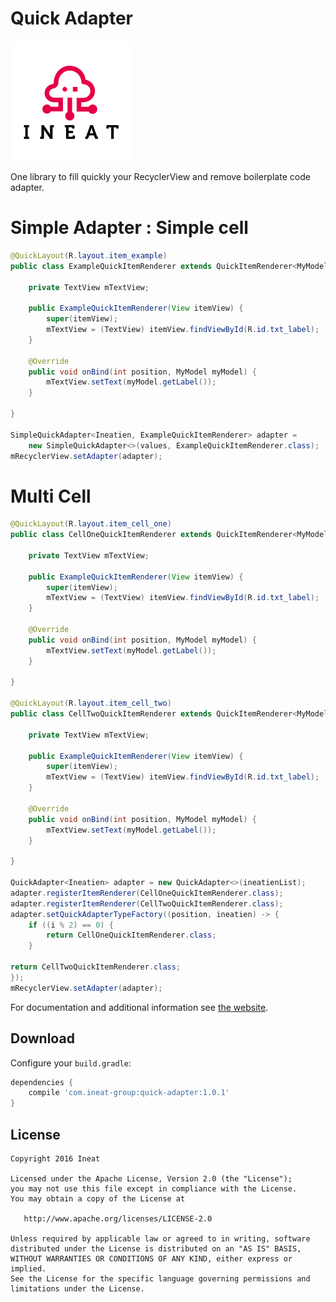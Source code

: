 Quick Adapter
============

[![Logo](website/logo_ineat_small.png)][1]

One library to fill quickly your RecyclerView and remove boilerplate code adapter.

# Simple Adapter : Simple cell

```java
@QuickLayout(R.layout.item_example)
public class ExampleQuickItemRenderer extends QuickItemRenderer<MyModel> {

    private TextView mTextView;

    public ExampleQuickItemRenderer(View itemView) {
        super(itemView);
        mTextView = (TextView) itemView.findViewById(R.id.txt_label);
    }

    @Override
    public void onBind(int position, MyModel myModel) {
        mTextView.setText(myModel.getLabel());
    }

}

SimpleQuickAdapter<Ineatien, ExampleQuickItemRenderer> adapter =
    new SimpleQuickAdapter<>(values, ExampleQuickItemRenderer.class);
mRecyclerView.setAdapter(adapter);

```

# Multi Cell

```java
@QuickLayout(R.layout.item_cell_one)
public class CellOneQuickItemRenderer extends QuickItemRenderer<MyModel> {

    private TextView mTextView;

    public ExampleQuickItemRenderer(View itemView) {
        super(itemView);
        mTextView = (TextView) itemView.findViewById(R.id.txt_label);
    }

    @Override
    public void onBind(int position, MyModel myModel) {
        mTextView.setText(myModel.getLabel());
    }

}

@QuickLayout(R.layout.item_cell_two)
public class CellTwoQuickItemRenderer extends QuickItemRenderer<MyModel> {

    private TextView mTextView;

    public ExampleQuickItemRenderer(View itemView) {
        super(itemView);
        mTextView = (TextView) itemView.findViewById(R.id.txt_label);
    }

    @Override
    public void onBind(int position, MyModel myModel) {
        mTextView.setText(myModel.getLabel());
    }

}

QuickAdapter<Ineatien> adapter = new QuickAdapter<>(ineatienList);
adapter.registerItemRenderer(CellOneQuickItemRenderer.class);
adapter.registerItemRenderer(CellTwoQuickItemRenderer.class);
adapter.setQuickAdapterTypeFactory((position, ineatien) -> {
    if ((i % 2) == 0) {
        return CellOneQuickItemRenderer.class;
    }

return CellTwoQuickItemRenderer.class;
});
mRecyclerView.setAdapter(adapter);

```

For documentation and additional information see [the website][2].

Download
--------

Configure your `build.gradle`:

```groovy
dependencies {
    compile 'com.ineat-group:quick-adapter:1.0.1'
}
```

License
-------

    Copyright 2016 Ineat

    Licensed under the Apache License, Version 2.0 (the "License");
    you may not use this file except in compliance with the License.
    You may obtain a copy of the License at

       http://www.apache.org/licenses/LICENSE-2.0

    Unless required by applicable law or agreed to in writing, software
    distributed under the License is distributed on an "AS IS" BASIS,
    WITHOUT WARRANTIES OR CONDITIONS OF ANY KIND, either express or implied.
    See the License for the specific language governing permissions and
    limitations under the License.


 [1]: http://www.ineat-group.com/
 [2]: https://ineat.github.io/quick-adapter/